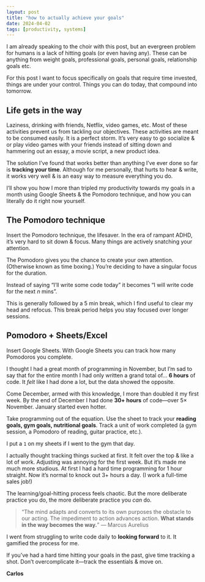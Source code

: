 ```yaml
---
layout: post
title: "how to actually achieve your goals"
date: 2024-04-02
tags: [productivity, systems]
---
```


I am already speaking to the choir with this post, but an evergreen problem for humans is a lack of hitting goals (or even having any). These can be anything from weight goals, professional goals, personal goals, relationship goals etc.

For this post I want to focus specifically on goals that require time invested, things are under your control. Things you can do today, that compound into tomorrow.

## Life gets in the way

Laziness, drinking with friends, Netflix, video games, etc. Most of these activities prevent us from tackling our objectives. These activities are meant to be consumed easily. It is a perfect storm. It’s very easy to go socialize & or play video games with your friends instead of sitting down and hammering out an essay, a movie script, a new product idea.

The solution I’ve found that works better than anything I’ve ever done so far is **tracking your time**. Although for me personally, that hurts to hear & write, it works very well & is an easy way to measure everything you do.

I’ll show you how I more than tripled my productivity towards my goals in a month using Google Sheets & the Pomodoro technique, and how you can literally do it right now yourself.

## The Pomodoro technique

Insert the Pomodoro technique, the lifesaver. In the era of rampant ADHD, it’s very hard to sit down & focus. Many things are actively snatching your attention.

The Pomodoro gives you the chance to create your own attention. (Otherwise known as time boxing.) You’re deciding to have a singular focus for the duration.

Instead of saying “I’ll write some code today” it becomes “I will write code for the next *n* mins”.

This is generally followed by a 5 min break, which I find useful to clear my head and refocus. This break period helps you stay focused over longer sessions.

## Pomodoro + Sheets/Excel

Insert Google Sheets. With Google Sheets you can track how many Pomodoros you complete.

I thought I had a great month of programming in November, but I’m sad to say that for the entire month I had only written a grand total of… **6 hours** of code. It *felt* like I had done a lot, but the data showed the opposite.

Come December, armed with this knowledge, I more than doubled it my first week. By the end of December I had done **30+ hours** of code—over 5× November. January started even hotter.

Take programming out of the equation. Use the sheet to track your **reading goals, gym goals, nutritional goals**. Track a unit of work completed (a gym session, a Pomodoro of reading, guitar practice, etc.).

I put a `1` on my sheets if I went to the gym that day.

I actually thought tracking things sucked at first. It felt over the top & like a lot of work. Adjusting was annoying for the first week. But it’s made me much more studious. At first I had a hard time programming for 1 hour straight. Now it’s normal to knock out 3+ hours a day. (I work a full-time sales job!)

The learning/goal-hitting process feels chaotic. But the more deliberate practice you do, the more deliberate practice you *can* do.

> “The mind adapts and converts to its own purposes the obstacle to our acting. The impediment to action advances action. **What stands in the way becomes the way.**” — Marcus Aurelius

I went from struggling to write code daily to **looking forward** to it. It gamified the process for me.

If you’ve had a hard time hitting your goals in the past, give time tracking a shot. Don’t overcomplicate it—track the essentials & move on.

**Carlos**
